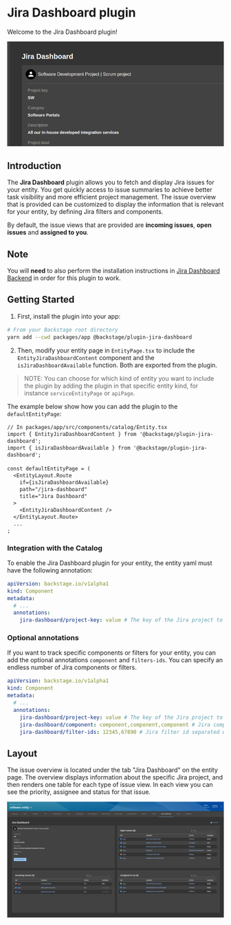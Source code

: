 # Jira Dashboard plugin

Welcome to the Jira Dashboard plugin!

![home](media/project-card.png)

## Introduction

The **Jira Dashboard** plugin allows you to fetch and display Jira issues for your entity. You get quickly access to issue summaries to achieve better task visibility and more efficient project management. The issue overview that is provided can be customized to display the information that is relevant for your entity, by defining Jira filters and components.

By default, the issue views that are provided are **incoming issues**, **open issues** and **assigned to you**.

## Note

You will **need** to also perform the installation instructions in [Jira Dashboard Backend](https://github.com/backstage/backstage/tree/master/plugins/jira-dashboard-backend) in order for this plugin to work.

## Getting Started

1. First, install the plugin into your app:

```bash
# From your Backstage root directory
yarn add --cwd packages/app @backstage/plugin-jira-dashboard
```

2. Then, modify your entity page in `EntityPage.tsx` to include the `EntityJiraDashboardContent` component and the `isJiraDashboardAvailable` function. Both are exported from the plugin.

> NOTE: You can choose for which kind of entity you want to include the plugin by adding the plugin in that specific entity kind, for instance `serviceEntityPage` or `apiPage`.

The example below show how you can add the plugin to the `defaultEntityPage`:

```tsx
// In packages/app/src/components/catalog/Entity.tsx
import { EntityJiraDashboardContent } from '@backstage/plugin-jira-dashboard';
import { isJiraDashboardAvailable } from '@backstage/plugin-jira-dashboard';

const defaultEntityPage = (
  <EntityLayout.Route
    if={isJiraDashboardAvailable}
    path="/jira-dashboard"
    title="Jira Dashboard"
  >
    <EntityJiraDashboardContent />
  </EntityLayout.Route>
  ...
;
```

### Integration with the Catalog

To enable the Jira Dashboard plugin for your entity, the entity yaml must have the following annotation:

```yaml
apiVersion: backstage.io/v1alpha1
kind: Component
metadata:
  # ...
  annotations:
    jira-dashboard/project-key: value # The key of the Jira project to track for this entity
```

### Optional annotations

If you want to track specific components or filters for your entity, you can add the optional annotations `component` and `filters-ids`. You can specify an endless number of Jira components or filters.

```yaml
apiVersion: backstage.io/v1alpha1
kind: Component
metadata:
  # ...
  annotations:
    jira-dashboard/project-key: value # The key of the Jira project to track for this entity
    jira-dashboard/component: component,component,component # Jira component name separated with a comma
    jira-dashboard/filter-ids: 12345,67890 # Jira filter id separated with a comma
```

## Layout

The issue overview is located under the tab "Jira Dashboard" on the entity page. The overview displays information about the specific Jira project, and then renders one table for each type of issue view. In each view you can see the priority, assignee and status for that issue.

![home](media/overview.png)
